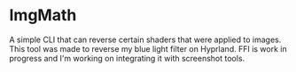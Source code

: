 # ImgMath

A simple CLI that can reverse certain shaders that were applied to images. This tool was made to reverse my blue light filter on Hyprland. FFI is work in progress and I'm working on integrating it with screenshot tools.
